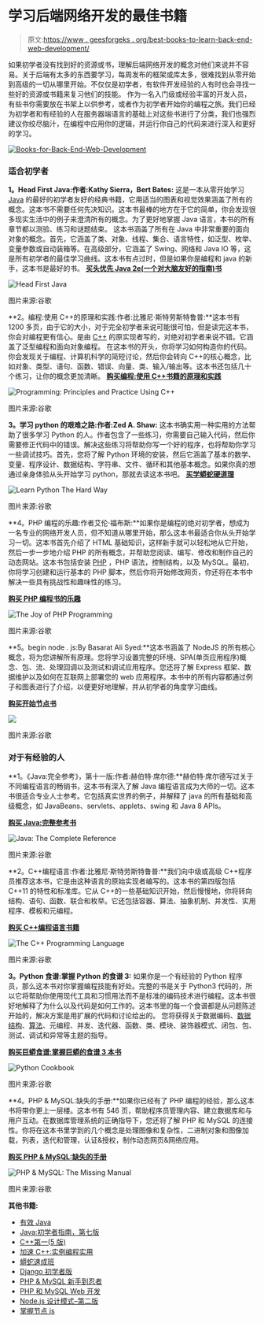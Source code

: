 # 学习后端网络开发的最佳书籍

> 原文:[https://www . geesforgeks . org/best-books-to-learn-back-end-web-development/](https://www.geeksforgeeks.org/best-books-to-learn-back-end-web-development/)

如果初学者没有找到好的资源或书，理解后端网络开发的概念对他们来说并不容易。关于后端有太多的东西要学习，每周发布的框架或库太多，很难找到从零开始到高级的一切从哪里开始。不仅仅是初学者，有软件开发经验的人有时也会寻找一些好的资源或书籍来复习他们的技能。
作为一名入门级或经验丰富的开发人员，有些书你需要放在书架上以供参考，或者作为初学者开始你的编程之旅。我们已经为初学者和有经验的人在服务器端语言的基础上对这些书进行了分类，我们也强烈建议你绞尽脑汁，在编程中应用你的逻辑，并运行你自己的代码来进行深入和更好的学习。

[![Books-for-Back-End-Web-Development](img/3ca6d93d45347b6830a82b7cc47fff8a.png)](https://media.geeksforgeeks.org/wp-content/uploads/20190822172332/Books-for-Back-End-Web-Development.png)

### 适合初学者

**1。Head First Java:作者:Kathy Sierra，Bert Bates:** 这是一本从零开始学习 [Java](https://www.geeksforgeeks.org/java/) 的最好的初学者友好的经典书籍，它用适当的图表和视觉效果涵盖了所有的概念。这本书不需要任何先决知识。这本书最棒的地方在于它的简单，你会发现很多现实生活中的例子来澄清所有的概念。为了更好地掌握 Java 语言，本书的所有章节都以测验、练习和谜题结束。
这本书涵盖了所有在 Java 中非常重要的面向对象的概念。首先，它涵盖了类、对象、线程、集合、语言特性，如泛型、枚举、变量参数或自动装箱等。在高级部分，它涵盖了 Swing、网络和 Java IO 等，这是所有初学者的最佳学习曲线。这本书有点过时，但是如果你是编程和 java 的新手，这本书是最好的书。
[**买头优先 Java 2e(一个对大脑友好的指南)书**](https://www.amazon.in/gp/product/0596009208/ref=as_li_qf_asin_il_tl?ie=UTF8&tag=geeksforgeeks-21&creative=24630&linkCode=as2&creativeASIN=0596009208&linkId=a194c279d28f863a8dc9721d1e780bd3)

![Head First Java](img/59a366bda186db253572fb6caee5d365.png)

图片来源:谷歌

**2。编程:使用 C++的原理和实践:作者:比雅尼·斯特劳斯特鲁普:**这本书有 1200 多页，由于它的大小，对于完全初学者来说可能很可怕，但是读完这本书，你会对编程更有信心。是由 [C++](https://www.geeksforgeeks.org/c-plus-plus/) 的原实现者写的，对绝对初学者来说不错。它涵盖了泛型编程和面向对象编程。
在这本书的开头，你将学习如何构造你的代码。你会发现关于编程、计算机科学的简短讨论，然后你会转向 C++的核心概念，比如对象、类型、语句、函数、错误、向量、类、输入/输出等。这本书还包括几十个练习，让你的概念更加清晰。
[**购买编程:使用 C++书籍的原理和实践**](https://www.amazon.in/gp/product/B00KPTEH8C/ref=as_li_qf_asin_il_tl?ie=UTF8&tag=geeksforgeeks-21&creative=24630&linkCode=as2&creativeASIN=B00KPTEH8C&linkId=847c78f617a99dbec7c123d954d363a7)

![Programming: Principles and Practice Using C++](img/a822e68fdd3f158f277cdeade0f47c97.png)

图片来源:谷歌

**3。学习 python 的艰难之路:作者:Zed A. Shaw:** 这本书确实用一种实用的方法帮助了很多学习 Python 的人。作者包含了一些练习，你需要自己输入代码，然后你需要修正代码中的错误。解决这些练习将帮助你写一个好的程序，也将帮助你学习一些调试技巧。首先，您将了解 Python 环境的安装，然后它涵盖了基本的数学、变量、程序设计、数据结构、字符串、文件、循环和其他基本概念。如果你真的想通过亲身体验从头开始学习 python，那就去读这本书吧。
[**买学蟒蛇硬道理**](https://www.amazon.in/gp/product/9332582106/ref=as_li_qf_asin_il_tl?ie=UTF8&tag=geeksforgeeks-21&creative=24630&linkCode=as2&creativeASIN=9332582106&linkId=f708bfcd6b645aa6190fb175e96afd92)

![Learn Python The Hard Way](img/ee8a32dd97ef982c245f0783478d3d57.png)

图片来源:谷歌

**4。PHP 编程的乐趣:作者艾伦·福布斯:**如果你是编程的绝对初学者，想成为一名专业的网络开发人员，但不知道从哪里开始，那么这本书最适合你从头开始学习一切。这本书首先介绍了 HTML 基础知识，这样新手就可以轻松地从它开始，然后一步一步地介绍 PHP 的所有概念，并帮助您阅读、编写、修改和制作自己的动态网站。这本书包括安装 [PHP](https://www.geeksforgeeks.org/php/) ，PHP 语法，控制结构，以及 MySQL。最初，你将学习创建和运行基本的 PHP 脚本，然后你将开始修改网页，你还将在本书中解决一些具有挑战性和趣味性的练习。

[**购买 PHP 编程书的乐趣**](https://www.amazon.in/gp/product/1522792147/ref=as_li_qf_asin_il_tl?ie=UTF8&tag=geeksforgeeks-21&creative=24630&linkCode=as2&creativeASIN=1522792147&linkId=55d4bd3d86d0b0be6ea30af57b5b503e)

![The Joy of PHP Programming](img/d9ebfebade3f845428a46f54cd789476.png)

图片来源:谷歌

**5。begin node . js:By Basarat Ali Syed:**这本书涵盖了 NodeJS 的所有核心概念，将为您讲解所有原理。您将学习设置完整的环境、SPA(单页应用程序)概念、包、流、处理回调以及测试和调试应用程序。您还将了解 Express 框架、数据维护以及如何在互联网上部署您的 web 应用程序。本书中的所有内容都通过例子和图表进行了介绍，以便更好地理解，并从初学者的角度学习曲线。

[**购买开始节点书**](https://www.amazon.in/gp/product/1484201884/ref=as_li_qf_asin_il_tl?ie=UTF8&tag=geeksforgeeks-21&creative=24630&linkCode=as2&creativeASIN=1484201884&linkId=0c3cdd5446e89e9d97f65d319877f3a9)

![](img/9e482c77830e5454d03625101c52645f.png)

图片来源:谷歌

### 对于有经验的人

**1。《Java:完全参考》，第十一版:作者:赫伯特·席尔德:**赫伯特·席尔德写过关于不同编程语言的畅销书，这本书有深入了解 Java 编程语言成为大师的一切。这本书很适合专业人士参考。它包括真实世界的例子，并解释了 java 的所有基础和高级概念，如 JavaBeans、servlets、applets、swing 和 Java 8 APIs。

[**购买 Java:完整参考书**](https://www.amazon.in/gp/product/1260440230/ref=as_li_qf_asin_il_tl?ie=UTF8&tag=geeksforgeeks-21&creative=24630&linkCode=as2&creativeASIN=1260440230&linkId=648f19212790b7137e100ac3ea5b1a12)

![Java: The Complete Reference](img/05be71389e4629fbffe656898199ad98.png)

图片来源:谷歌

**2。C++编程语言:作者:比雅尼·斯特劳斯特鲁普:**我们向中级或高级 C++程序员推荐这本书，它是由这种语言的原始实现者编写的。这本书的第四版包括 C++11 的特性和标准库。它从 C++的一些基础知识开始，然后慢慢地，你将转向结构、语句、函数、联合和枚举。它还包括容器、算法、抽象机制、并发性、实用程序、模板和元编程。

[**购买 C++编程语言书籍**](https://www.amazon.in/gp/product/B00DUW4BMS/ref=as_li_qf_asin_il_tl?ie=UTF8&tag=geeksforgeeks-21&creative=24630&linkCode=as2&creativeASIN=B00DUW4BMS&linkId=ef138daea737599b07aa29f207adb8a1)

![The C++ Programming Language](img/2efc5bd251eeea4c902f9cd111afeeec.png)

图片来源:谷歌

**3。Python 食谱:掌握 Python 的食谱 3:** 如果你是一个有经验的 Python 程序员，那么这本书对你掌握编程技能有好处。完整的书是关于 Python3 代码的，所以它将帮助你使用现代工具和习惯用法而不是标准的编码技术进行编程。这本书很好地解释了为什么以及代码是如何工作的。这本书里的每一个食谱都是从问题陈述开始的，解决方案是用扩展的代码和讨论给出的。
您将获得关于数据编码、[数据结构](https://www.geeksforgeeks.org/data-structures/)、[算法](https://www.geeksforgeeks.org/fundamentals-of-algorithms/)、元编程、并发、迭代器、函数、类、模块、装饰器模式、闭包、包、测试、调试和异常等主题的指导。

[**购买巨蟒食谱:掌握巨蟒的食谱 3 本书**](https://www.amazon.in/gp/product/B00DQV4GGY/ref=as_li_qf_asin_il_tl?ie=UTF8&tag=geeksforgeeks-21&creative=24630&linkCode=as2&creativeASIN=B00DQV4GGY&linkId=f9516db3afa484f87e8f8ff19411f91d)

![Python Cookbook](img/4ae23b182ce77328cf1feb3b722d74ab.png)

图片来源:谷歌

**4。PHP & MySQL:缺失的手册:**如果你已经有了 PHP 编程的经验，那么这本书将带你更上一层楼。这本书有 546 页，帮助程序员管理内容、建立数据库和与用户互动。在数据库管理系统的正确指导下，您还将了解 PHP 和 MySQL 的连接性。你将在这本书里学到的几个概念是处理图像和复杂性，二进制对象和图像加载，列表，迭代和管理，认证&授权，制作动态网页&网络应用。

[**购买 PHP & MySQL:缺失的手册**](https://www.amazon.in/gp/product/144934190X/ref=as_li_qf_asin_il_tl?ie=UTF8&tag=geeksforgeeks-21&creative=24630&linkCode=as2&creativeASIN=144934190X&linkId=d258893d01ca238a0348049226363aa2)

![PHP & MySQL: The Missing Manual](img/3eae1c6d7d10e0066e5318a42025d703.png)

图片来源:谷歌

**其他书籍:**

*   [有效 Java](https://www.amazon.in/gp/product/B078H61SCH/ref=as_li_qf_asin_il_tl?ie=UTF8&tag=geeksforgeeks-21&creative=24630&linkCode=as2&creativeASIN=B078H61SCH&linkId=b850d930cb5bb9922f892e641ad4186e)
*   [Java:初学者指南，第七版](https://www.amazon.com/Java-Beginners-Seventh-Herbert-Schildt/dp/1259589315?tag=javamysqlanta-20)
*   [C++第一(5 版)](https://www.amazon.in/Primer-5th-Stanley-B-Lippman/dp/0321714113?tag=hackr0df-21)
*   [加速 C++:实例编程实用](https://www.amazon.in/Accelerated-Practical-Programming-Example-Depth/dp/020170353X)
*   [蟒蛇速成班](https://www.amazon.in/dp/1593276036?tag=hackr0df-21)
*   [Django 初学者版](https://www.amazon.in/gp/product/B079ZZLRRL/ref=as_li_qf_asin_il_tl?ie=UTF8&tag=geeksforgeeks-21&creative=24630&linkCode=as2&creativeASIN=B079ZZLRRL&linkId=4d732c1f0385194bb62d4b97a9c006ef)
*   [PHP & MySQL 新手到忍者](https://www.amazon.in/PHP-MySQL-Novice-Ninja-5e/dp/0987153080?tag=hackr0df-21)
*   [PHP 和 MySQL Web 开发](https://www.amazon.in/PHP-MySQL-Development-Developers-Library/dp/0672329166?tag=hackr0df-21)
*   [Node.js 设计模式–第二版](https://www.amazon.com/Node-js-Design-Patterns-Mario-Casciaro/dp/1785885588/)
*   [掌握节点 js](https://www.amazon.in/gp/product/B00GX9HM8A/ref=as_li_qf_asin_il_tl?ie=UTF8&tag=geeksforgeeks-21&creative=24630&linkCode=as2&creativeASIN=B00GX9HM8A&linkId=209a382604effb9e485a3bbb70e141fd)